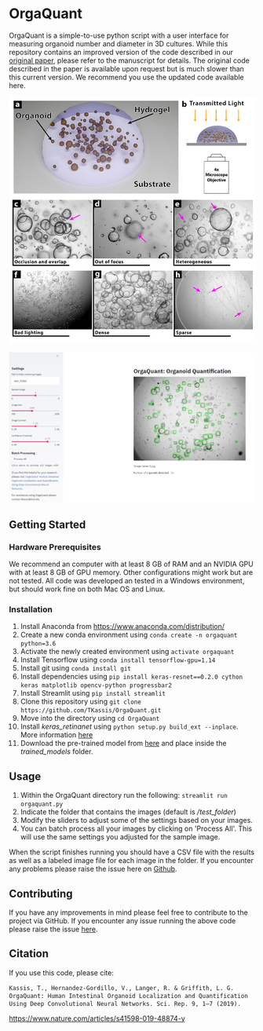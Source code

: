 # OrgaQuant
OrgaQuant is a simple-to-use python script with a user interface for measuring organoid number and diameter in 3D cultures.
While this repository contains an improved version of the code described in our [original paper](https://www.nature.com/articles/s41598-019-48874-y),
please refer to the manuscript for details. The original code described in the paper is available upon request
but is much slower than this current version. We recommend you use the updated code available here.

![OrgaQuant for Measuring Organoid Diameter in 3D](/readme_images/Figure_1_From_Paper.jpg)


![Screenshot of User Interface](/readme_images/screenshot.jpg)

## Getting Started
### Hardware Prerequisites
We recommend an computer with at least 8 GB of RAM and an NVIDIA GPU with at least 8 GB of GPU memory. Other configurations might work but are not tested.
All code was developed an tested in a Windows environment, but should work fine on both Mac OS and Linux.

### Installation
1. Install Anaconda from https://www.anaconda.com/distribution/
2. Create a new conda environment using `conda create -n orgaquant python=3.6`
3. Activate the newly created environment using `activate orgaquant`
4. Install Tensorflow using `conda install tensorflow-gpu=1.14`
5. Install git using `conda install git`
6. Install dependencies using `pip install keras-resnet==0.2.0 cython keras matplotlib opencv-python progressbar2`
7. Install Streamlit using `pip install streamlit`
8. Clone this repository using `git clone https://github.com/TKassis/OrgaQuant.git`
9. Move into the directory using `cd OrgaQuant`
10. Install _keras_retinanet_ using `python setup.py build_ext --inplace`. More information [here](https://github.com/fizyr/keras-retinanet)
11. Download the pre-trained model from [here](https://github.com/TKassis/OrgaQuant/releases/download/v0.1/orgaquant_intestinal_v2.h5) and place inside the _trained_models_ folder.

## Usage
1. Within the OrgaQuant directory run the following: `streamlit run orgaquant.py`
2. Indicate the folder that contains the images (default is _/test_folder_)
3. Modify the sliders to adjust some of the settings based on your images.
4. You can batch process all your images by clicking on 'Process All'. This will use the same settings you adjusted for the sample image.

When the script finishes running you should have a CSV file with the results as well as a labeled image file for each image in the folder.
If you encounter any problems please raise the issue here on [Github](https://github.com/TKassis/OrgaQuant/issues).

## Contributing
If you have any improvements in mind please feel free to contribute to the project via GitHub. If you encounter any issue running the above code please raise the issue [here](https://github.com/TKassis/OrgaQuant/issues).

## Citation
If you use this code, please cite:
```
Kassis, T., Hernandez-Gordillo, V., Langer, R. & Griffith, L. G. OrgaQuant: Human Intestinal Organoid Localization and Quantification Using Deep Convolutional Neural Networks. Sci. Rep. 9, 1–7 (2019).
```

https://www.nature.com/articles/s41598-019-48874-y
